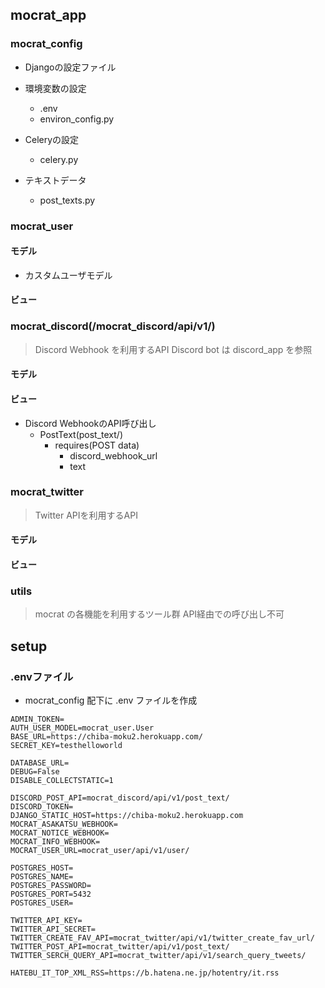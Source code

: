 ## mocrat_app
### mocrat_config
- Djangoの設定ファイル

- 環境変数の設定
    - .env
    - environ_config.py
  
- Celeryの設定
  - celery.py

- テキストデータ
  - post_texts.py

### mocrat_user
#### モデル
- カスタムユーザモデル

#### ビュー

### mocrat_discord(/mocrat_discord/api/v1/)
> Discord Webhook を利用するAPI
> Discord bot は discord_app を参照

#### モデル

#### ビュー
- Discord WebhookのAPI呼び出し
  - PostText(post_text/)
    - requires(POST data)
      - discord_webhook_url
      - text

### mocrat_twitter
> Twitter APIを利用するAPI

#### モデル

#### ビュー

### utils
> mocrat の各機能を利用するツール群
> API経由での呼び出し不可

## setup
### .envファイル
- mocrat_config 配下に .env ファイルを作成

```
ADMIN_TOKEN=
AUTH_USER_MODEL=mocrat_user.User
BASE_URL=https://chiba-moku2.herokuapp.com/
SECRET_KEY=testhelloworld

DATABASE_URL=
DEBUG=False
DISABLE_COLLECTSTATIC=1

DISCORD_POST_API=mocrat_discord/api/v1/post_text/
DISCORD_TOKEN=
DJANGO_STATIC_HOST=https://chiba-moku2.herokuapp.com
MOCRAT_ASAKATSU_WEBHOOK=
MOCRAT_NOTICE_WEBHOOK=
MOCRAT_INFO_WEBHOOK=
MOCRAT_USER_URL=mocrat_user/api/v1/user/

POSTGRES_HOST=
POSTGRES_NAME=
POSTGRES_PASSWORD=
POSTGRES_PORT=5432
POSTGRES_USER=

TWITTER_API_KEY=
TWITTER_API_SECRET=
TWITTER_CREATE_FAV_API=mocrat_twitter/api/v1/twitter_create_fav_url/
TWITTER_POST_API=mocrat_twitter/api/v1/post_text/
TWITTER_SERCH_QUERY_API=mocrat_twitter/api/v1/search_query_tweets/

HATEBU_IT_TOP_XML_RSS=https://b.hatena.ne.jp/hotentry/it.rss
```